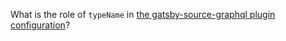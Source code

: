 What is the role of `typeName` in [the gatsby-source-graphql plugin configuration](https://github.com/dandv/gatsby-source-graphql-typeName/blob/master/gatsby-config.js#L6)?

